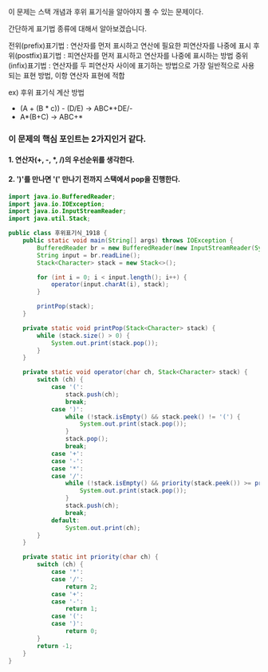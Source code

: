 

이 문제는 스택 개념과 후위 표기식을 알아야지 풀 수 있는 문제이다.

간단하게 표기법 종류에 대해서 알아보겠습니다.

전위(prefix)표기법 : 연산자를 먼저 표시하고 연산에 필요한 피연산자를 나중에 표시
후위(postfix)표기법 : 피연산자를 먼저 표시하고 연산자를 나중에 표시하는 방법
중위(infix)표기법 : 연산자를 두 피연산자 사이에 표기하는 방법으로 가장 일반적으로 사용되는 표현 방법, 이항 연산자 표현에 적합

ex) 후위 표기식 계산 방법
- (A + (B * c)) - (D/E) -> ABC*+DE/-
- A*(B+C) -> ABC+*

### 이 문제의 핵심 포인트는 2가지인거 같다.
#### 1. 연산자(+, -, *, /)의 우선순위를 생각한다.
#### 2. ')'를 만나면 '(' 만나기 전까지 스택에서 pop을 진행한다.


~~~~java
import java.io.BufferedReader;
import java.io.IOException;
import java.io.InputStreamReader;
import java.util.Stack;

public class 후위표기식_1918 {
    public static void main(String[] args) throws IOException {
        BufferedReader br = new BufferedReader(new InputStreamReader(System.in));
        String input = br.readLine();
        Stack<Character> stack = new Stack<>();

        for (int i = 0; i < input.length(); i++) {
            operator(input.charAt(i), stack);
        }

        printPop(stack);
    }

    private static void printPop(Stack<Character> stack) {
        while (stack.size() > 0) {
            System.out.print(stack.pop());
        }
    }

    private static void operator(char ch, Stack<Character> stack) {
        switch (ch) {
            case '(':
                stack.push(ch);
                break;
            case ')':
                while (!stack.isEmpty() && stack.peek() != '(') {
                    System.out.print(stack.pop());
                }
                stack.pop();
                break;
            case '+':
            case '-':
            case '*':
            case '/':
                while (!stack.isEmpty() && priority(stack.peek()) >= priority(ch)) {
                    System.out.print(stack.pop());
                }
                stack.push(ch);
                break;
            default:
                System.out.print(ch);
        }
    }

    private static int priority(char ch) {
        switch (ch) {
            case '*':
            case '/':
                return 2;
            case '+':
            case '-':
                return 1;
            case '(':
            case ')':
                return 0;
        }
        return -1;
    }
}
